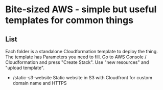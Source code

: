 # Bite-sized AWS - simple but useful templates for common things


## List

Each folder is a standalone Cloudformation template to deploy the thing. The template has Parameters you need to fill. Go to AWS Console / Cloudformation and press "Create Stack". Use "new resources" and "upload template".

-  /static-s3-website    Static website in S3 with Cloudfront for custom domain name and HTTPS